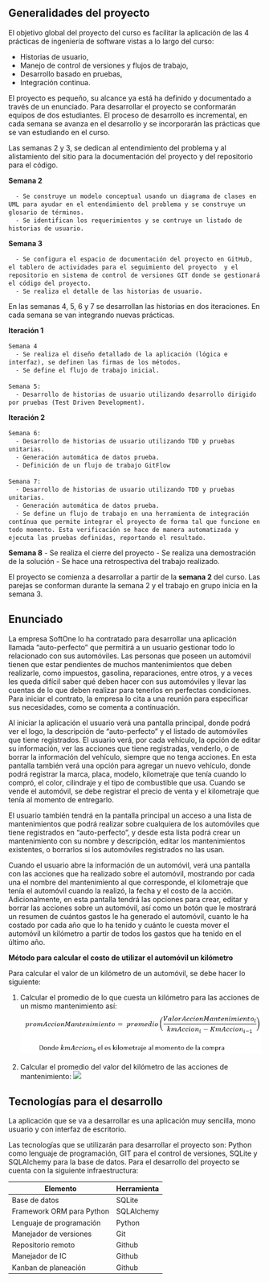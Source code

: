 ## Generalidades del proyecto

El objetivo global del proyecto del curso es facilitar la aplicación de las 4 prácticas de ingeniería de software vistas a lo largo del curso: 
* Historias de usuario, 
* Manejo de control de versiones y flujos de trabajo, 
* Desarrollo basado en pruebas,
* Integración continua. 

El proyecto es pequeño, su alcance ya está ha definido y documentado a través de un enunciado. Para desarrollar el proyecto se conformarán equipos de dos estudiantes. El proceso de desarrollo es incremental, en cada semana se avanza en el desarrollo y se incorporarán las prácticas que se van estudiando en el curso.

Las semanas 2 y 3, se dedican al entendimiento del problema y al alistamiento del sitio para la documentación del proyecto y del repositorio para el código.

**Semana 2**

      - Se construye un modelo conceptual usando un diagrama de clases en UML para ayudar en el entendimiento del problema y se construye un glosario de términos.
      - Se identifican los requerimientos y se contruye un listado de historias de usuario.
  
**Semana 3**

      - Se configura el espacio de documentación del proyecto en GitHub, el tablero de actividades para el seguimiento del proyecto  y el repositorio en sistema de control de versiones GIT donde se gestionará el código del proyecto.
      - Se realiza el detalle de las historias de usuario.
  
En las semanas 4, 5, 6 y 7 se desarrollan las historias en dos iteraciones. En cada semana se van integrando nuevas prácticas.

**Iteración 1** 
  
    Semana 4
      - Se realiza el diseño detallado de la aplicación (lógica e interfaz), se definen las firmas de los métodos. 
      - Se define el flujo de trabajo inicial.
  
    Semana 5:
      - Desarrollo de historias de usuario utilizando desarrollo dirigido por pruebas (Test Driven Development).

**Iteración 2**

    Semana 6:
      - Desarrollo de historias de usuario utilizando TDD y pruebas unitarias.
      - Generación automática de datos prueba.
      - Definición de un flujo de trabajo GitFlow
  
    Semana 7:  
      - Desarrollo de historias de usuario utilizando TDD y pruebas unitarias.
      - Generación automática de datos prueba.
      - Se define un flujo de trabajo en una herramienta de integración contínua que permite integrar el proyecto de forma tal que funcione en todo momento. Esta verificación se hace de manera automatizada y ejecuta las pruebas definidas, reportando el resultado.


**Semana 8**
      - Se realiza el cierre del proyecto
      - Se realiza una demostración de la solución
      - Se hace una retrospectiva del trabajo realizado. 


El proyecto se comienza a desarrollar a partir de la **semana 2** del curso. Las parejas se conforman durante la semana 2 y el trabajo en grupo inicia en la semana 3.


## Enunciado

La empresa SoftOne lo ha contratado para desarrollar una aplicación llamada “auto-perfecto” que permitirá a un usuario gestionar todo lo relacionado con sus automóviles. Las personas que poseen un automóvil tienen que estar pendientes de muchos mantenimientos que deben realizarle, como impuestos, gasolina, reparaciones, entre otros, y a veces les queda difícil saber qué deben hacer con sus automóviles y llevar las cuentas de lo que deben realizar para tenerlos en perfectas condiciones. Para iniciar el contrato, la empresa lo cita a una reunión para especificar sus necesidades, como se comenta a continuación.

Al iniciar la aplicación el usuario verá una pantalla principal, donde podrá ver el logo, la descripción de “auto-perfecto” y el listado de automóviles que tiene registrados. El usuario verá, por cada vehículo, la opción de editar su información, ver las acciones que tiene registradas, venderlo, o de borrar la información del vehículo, siempre que no tenga acciones. En esta pantalla también verá una opción para agregar un nuevo vehículo, donde podrá registrar la marca, placa, modelo, kilometraje que tenía cuando lo compró, el color, cilindraje y el tipo de combustible que usa. Cuando se vende el automóvil, se debe registrar el precio de venta y el kilometraje que tenía al momento de entregarlo.

El usuario también tendrá en la pantalla principal un acceso a una lista de mantenimientos que podrá realizar sobre cualquiera de los automóviles que tiene registrados en “auto-perfecto”, y desde esta lista podrá crear un mantenimiento con su nombre y descripción, editar los mantenimientos existentes, o borrarlos si los automóviles registrados no las usan.

Cuando el usuario abre la información de un automóvil, verá una pantalla con las acciones que ha realizado sobre el automóvil, mostrando por cada una el nombre del mantenimiento al que corresponde, el kilometraje que tenía el automóvil cuando la realizó, la fecha y el costo de la acción. Adicionalmente, en esta pantalla tendrá las opciones para crear, editar y borrar las acciones sobre un automóvil, así como un botón que le mostrará un resumen de cuántos gastos le ha generado el automóvil, cuanto le ha costado por cada año que lo ha tenido y cuánto le cuesta mover el automóvil un kilómetro a partir de todos los gastos que ha tenido en el último año.


**Método para calcular el costo de utilizar el automóvil un kilómetro**

Para calcular el valor de un kilómetro de un automóvil, se debe hacer lo siguiente:

1.	Calcular el promedio de lo que cuesta un kilómetro para las acciones de un mismo mantenimiento así:
![](assets/images/proyecto/autoperfecto/formula_mantenimientos.png)

2.	Calcular el promedio del valor del kilómetro de las acciones de mantenimiento:
![](assets/images/proyecto/atuoperfect/formula_kilometro.png)

## Tecnologías para el desarrollo 

La aplicación que se va a desarrollar es una aplicación muy sencilla, mono usuario y con interfaz de escritorio. 

Las tecnologías que se utilizarán para desarrollar el proyecto son: Python como lenguaje de programación, GIT para el control de versiones, SQLite y SQLAlchemy para la base de datos. Para el desarrollo del proyecto se cuenta con la siguiente infraestructura:


| Elemento                  | Herramienta |
| ------------------------- | ----------- |
| Base de datos             | SQLite     |
| Framework ORM para Python | SQLAlchemy  |
| Lenguaje de programación  | Python      |
| Manejador de versiones    | Git         |
| Repositorio remoto        | Github      |
| Manejador de IC           | Github      |
| Kanban de planeación      | Github      |


